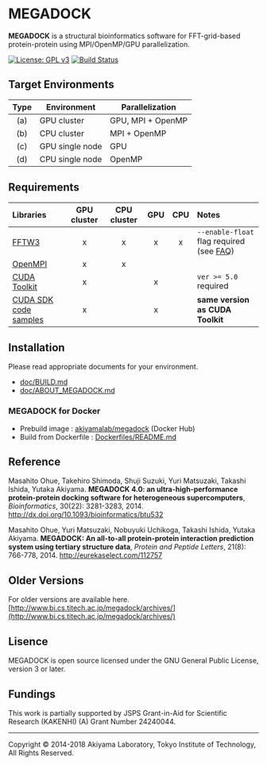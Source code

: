 # MEGADOCK

**MEGADOCK** is a structural bioinformatics software for FFT-grid-based protein-protein using MPI/OpenMP/GPU parallelization.

[![License: GPL v3](https://img.shields.io/badge/License-GPL%20v3-blue.svg)](LICENSE)
[![Build Status](https://travis-ci.org/akiyamalab/MEGADOCK.svg?branch=master)](https://travis-ci.org/akiyamalab/MEGADOCK)


## Target Environments
| Type | Environment     | Parallelization   |
|:----:|-----------------|-------------------|
|  (a) | GPU cluster     | GPU, MPI + OpenMP |
|  (b) | CPU cluster     | MPI + OpenMP      |
|  (c) | GPU single node | GPU               |
|  (d) | CPU single node | OpenMP            |

## Requirements
| Libraries                                                       | GPU cluster | CPU cluster | GPU | CPU | Notes |
|:----------------------------------------------------------------|:-----------:|:-----------:|:---:|:---:|:------|
| [FFTW3](http://www.fftw.org)                                    | x           | x           | x   | x   | `--enable-float` flag required (see [FAQ](http://www.bi.cs.titech.ac.jp/megadock/faq.html))|
| [OpenMPI](http://www.open-mpi.org)                              | x           | x           |     |     |       |
| [CUDA Toolkit](https://developer.nvidia.com/cuda-zone)          | x           |             | x   |     | `ver >= 5.0` required |
| [CUDA SDK code samples](https://developer.nvidia.com/cuda-zone) | x           |             | x   |     | **same version as CUDA Toolkit** |

## Installation
Please read appropriate documents for your environment.  
- [doc/BUILD.md](./doc/BUILD.md)
- [doc/ABOUT_MEGADOCK.md](./doc/ABOUT_MEGADOCK.md)

### MEGADOCK for Docker
- Prebuild image : [akiyamalab/megadock](https://hub.docker.com/r/akiyamalab/megadock/) (Docker Hub)
- Build from Dockerfile : [Dockerfiles/README.md](Dockerfiles/README.md)


## Reference
Masahito Ohue, Takehiro Shimoda, Shuji Suzuki, Yuri Matsuzaki, Takashi Ishida, Yutaka Akiyama. **MEGADOCK 4.0: an ultra-high-performance protein-protein docking software for heterogeneous supercomputers**, *Bioinformatics*, 30(22): 3281-3283, 2014. http://dx.doi.org/10.1093/bioinformatics/btu532

Masahito Ohue, Yuri Matsuzaki, Nobuyuki Uchikoga, Takashi Ishida, Yutaka Akiyama. **MEGADOCK: An all-to-all protein-protein interaction prediction system using tertiary structure data**, *Protein and Peptide Letters*, 21(8): 766-778, 2014. http://eurekaselect.com/112757


## Older Versions
For older versions are available here.    
[http://www.bi.cs.titech.ac.jp/megadock/archives/](http://www.bi.cs.titech.ac.jp/megadock/archives/)

## Lisence
MEGADOCK is open source licensed under the GNU General Public License, version 3 or later. 

## Fundings
This work is partially supported by JSPS Grant-in-Aid for Scientific Research (KAKENHI) (A) Grant Number 24240044.

----
Copyright © 2014-2018 Akiyama Laboratory, Tokyo Institute of Technology, All Rights Reserved.

